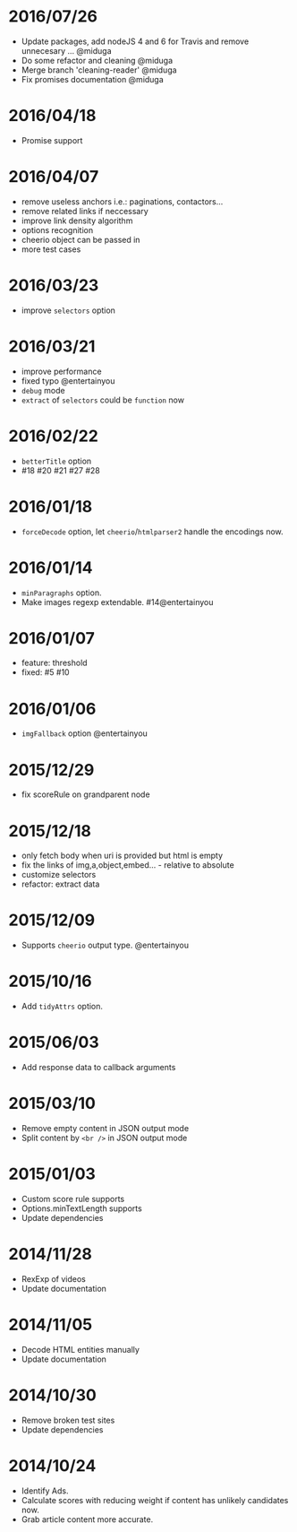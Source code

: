 # 2016/07/26
- Update packages, add nodeJS 4 and 6 for Travis and remove unnecesary … @miduga
- Do some refactor and cleaning @miduga
- Merge branch 'cleaning-reader' @miduga
- Fix promises documentation @miduga

# 2016/04/18
- Promise support

# 2016/04/07
- remove useless anchors i.e.: paginations, contactors...
- remove related links if neccessary
- improve link density algorithm
- options recognition
- cheerio object can be passed in
- more test cases

# 2016/03/23
- improve `selectors` option

# 2016/03/21
- improve performance
- fixed typo @entertainyou
- `debug` mode
- `extract` of `selectors` could be `function` now

# 2016/02/22
- `betterTitle` option
- #18 #20 #21 #27 #28

# 2016/01/18
- `forceDecode` option, let `cheerio`/`htmlparser2` handle the encodings now. 

# 2016/01/14
- `minParagraphs` option.
- Make images regexp extendable. #14@entertainyou

# 2016/01/07
- feature: threshold
- fixed: #5 #10

# 2016/01/06
- `imgFallback` option @entertainyou

# 2015/12/29
- fix scoreRule on grandparent node

# 2015/12/18
- only fetch body when uri is provided but html is empty
- fix the links of img,a,object,embed... - relative to absolute
- customize selectors
- refactor: extract data

# 2015/12/09
- Supports `cheerio` output type. @entertainyou

# 2015/10/16
- Add `tidyAttrs` option.

# 2015/06/03
- Add response data to callback arguments

# 2015/03/10
- Remove empty content in JSON output mode
- Split content by `<br />` in JSON output mode

# 2015/01/03
- Custom score rule supports
- Options.minTextLength supports
- Update dependencies

# 2014/11/28
- RexExp of videos
- Update documentation

# 2014/11/05
- Decode HTML entities manually
- Update documentation

# 2014/10/30
- Remove broken test sites
- Update dependencies


# 2014/10/24
- Identify Ads.
- Calculate scores with reducing weight if content has unlikely candidates now.
- Grab article content more accurate.